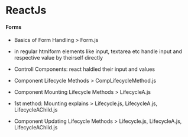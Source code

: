 # ReactJs

#### Forms

- Basics of Form Handling > Form.js
- in regular htmlform elements like input, textarea etc handle input and respective value by theirself directly
- Controll Components: react haldled their input and values

- Component Lifecycle Methods > CompLifecycleMethod.js

- Component Mounting Lifecycle Methods > LifecycleA.js

- 1st method: Mounting explains > Lifecycle.js, LifecycleA.js, LifecycleAChild.js

- Component Updating Lifecycle Methods > Lifecycle.js, LifecycleA.js, LifecycleAChild.js
